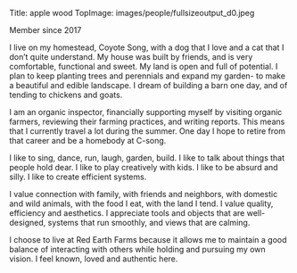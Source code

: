 Title: apple wood
TopImage: images/people/fullsizeoutput_d0.jpeg

Member since 2017

I live on my homestead, Coyote Song, with a dog that I love and a cat that I don’t quite understand.  My house was built by friends, and is very comfortable, functional and sweet.  My land is open and full of potential.  I plan to keep planting trees and perennials and expand my garden- to make a beautiful and edible landscape.   I dream of building a barn one day, and of tending to chickens and goats.

I am an organic inspector, financially supporting myself by visiting organic farmers, reviewing their farming practices, and writing reports. This means that I currently travel a lot during the summer. One day I hope to retire from that career and be a homebody at C-song.

I like to sing, dance, run, laugh, garden, build.  I like to talk about things that people hold dear.  I like to play creatively with kids.  I like to be absurd and silly.  I like to create efficient systems.

I value connection with family, with friends and neighbors, with domestic and wild animals, with the food I eat, with the land I tend.  I value quality, efficiency and aesthetics.  I appreciate tools and objects that are well-designed, systems that run smoothly, and views that are calming.

I choose to live at Red Earth Farms because it allows me to maintain a good balance of interacting with others while holding and pursuing my own vision.  I feel known, loved and authentic here.
